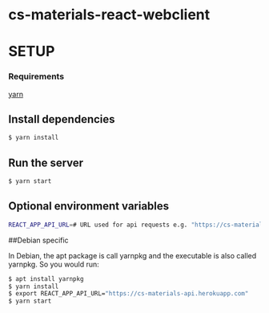 # cs-materials-react-webclient

# SETUP
### Requirements
[yarn](https://yarnpkg.com/)

## Install dependencies
```sh
$ yarn install
```

## Run the server
```sh
$ yarn start
```

## Optional environment variables
```sh
REACT_APP_API_URL=# URL used for api requests e.g. "https://cs-materials-api.herokuapp.com"
```

##Debian specific

In Debian, the apt package is call yarnpkg and the executable is also called yarnpkg. So you would run:

```sh
$ apt install yarnpkg
$ yarn install
$ export REACT_APP_API_URL="https://cs-materials-api.herokuapp.com"
$ yarn start
```
